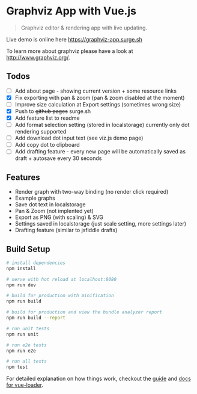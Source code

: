 # Graphviz App with Vue.js

> Graphviz editor & rendering app with live updating.

Live demo is online here https://graphviz-app.surge.sh

To learn more about graphviz please have a look at http://www.graphviz.org/.

## Todos
- [ ] Add about page - showing current version + some resource links
- [x] Fix exporting with pan & zoom (pan & zoom disabled at the moment)
- [ ] Improve size calculation at Export settings (sometimes wrong size)
- [x] Push to ~~github pages~~ surge.sh
- [x] Add feature list to readme
- [ ] Add format selection setting (stored in localstorage) currently only dot rendering supported
- [ ] Add download dot input text (see viz.js demo page)
- [ ] Add copy dot to clipboard
- [ ] Add drafting feature - every new page will be automatically saved as draft + autosave every 30 seconds

## Features
- Render graph with two-way binding (no render click required)
- Example graphs
- Save dot text in localstorage
- Pan & Zoom (not implented yet)
- Export as PNG (with scaling) & SVG
- Settings saved in localstorage (just scale setting, more settings later)
- Drafting feature (similar to jsfiddle drafts)

## Build Setup

``` bash
# install dependencies
npm install

# serve with hot reload at localhost:8080
npm run dev

# build for production with minification
npm run build

# build for production and view the bundle analyzer report
npm run build --report

# run unit tests
npm run unit

# run e2e tests
npm run e2e

# run all tests
npm test
```

For detailed explanation on how things work, checkout the [guide](http://vuejs-templates.github.io/webpack/) and [docs for vue-loader](http://vuejs.github.io/vue-loader).
